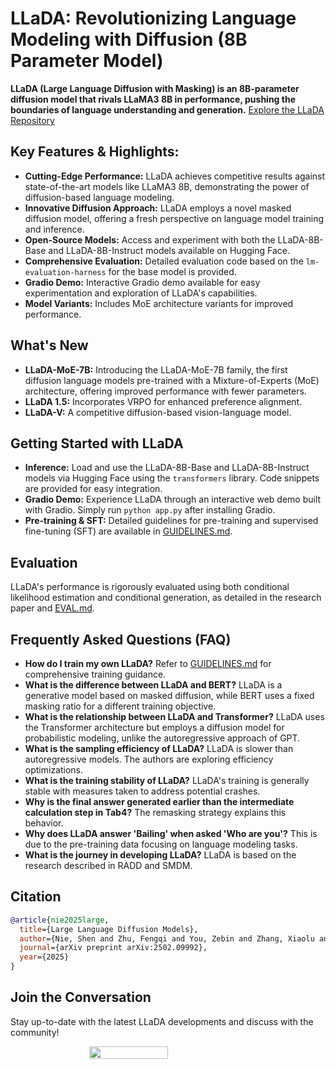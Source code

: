 # LLaDA: Revolutionizing Language Modeling with Diffusion (8B Parameter Model)

**LLaDA (Large Language Diffusion with Masking) is an 8B-parameter diffusion model that rivals LLaMA3 8B in performance, pushing the boundaries of language understanding and generation.**  [Explore the LLaDA Repository](https://github.com/ML-GSAI/LLaDA)

## Key Features & Highlights:

*   **Cutting-Edge Performance:** LLaDA achieves competitive results against state-of-the-art models like LLaMA3 8B, demonstrating the power of diffusion-based language modeling.
*   **Innovative Diffusion Approach:** LLaDA employs a novel masked diffusion model, offering a fresh perspective on language model training and inference.
*   **Open-Source Models:** Access and experiment with both the LLaDA-8B-Base and LLaDA-8B-Instruct models available on Hugging Face.
*   **Comprehensive Evaluation:** Detailed evaluation code based on the `lm-evaluation-harness` for the base model is provided.
*   **Gradio Demo:** Interactive Gradio demo available for easy experimentation and exploration of LLaDA's capabilities.
*   **Model Variants:** Includes MoE architecture variants for improved performance.

## What's New

*   **LLaDA-MoE-7B:** Introducing the LLaDA-MoE-7B family, the first diffusion language models pre-trained with a Mixture-of-Experts (MoE) architecture, offering improved performance with fewer parameters.
*   **LLaDA 1.5:** Incorporates VRPO for enhanced preference alignment.
*   **LLaDA-V:** A competitive diffusion-based vision-language model.

## Getting Started with LLaDA

*   **Inference:** Load and use the LLaDA-8B-Base and LLaDA-8B-Instruct models via Hugging Face using the `transformers` library. Code snippets are provided for easy integration.
*   **Gradio Demo:** Experience LLaDA through an interactive web demo built with Gradio. Simply run `python app.py` after installing Gradio.
*   **Pre-training & SFT:** Detailed guidelines for pre-training and supervised fine-tuning (SFT) are available in [GUIDELINES.md](GUIDELINES.md).

## Evaluation

LLaDA's performance is rigorously evaluated using both conditional likelihood estimation and conditional generation, as detailed in the research paper and  [EVAL.md](EVAL.md).

## Frequently Asked Questions (FAQ)

*   **How do I train my own LLaDA?** Refer to [GUIDELINES.md](GUIDELINES.md) for comprehensive training guidance.
*   **What is the difference between LLaDA and BERT?** LLaDA is a generative model based on masked diffusion, while BERT uses a fixed masking ratio for a different training objective.
*   **What is the relationship between LLaDA and Transformer?**  LLaDA uses the Transformer architecture but employs a diffusion model for probabilistic modeling, unlike the autoregressive approach of GPT.
*   **What is the sampling efficiency of LLaDA?** LLaDA is slower than autoregressive models. The authors are exploring efficiency optimizations.
*   **What is the training stability of LLaDA?**  LLaDA's training is generally stable with measures taken to address potential crashes.
*   **Why is the final answer generated earlier than the intermediate calculation step in Tab4?** The remasking strategy explains this behavior.
*   **Why does LLaDA answer 'Bailing' when asked 'Who are you'?** This is due to the pre-training data focusing on language modeling tasks.
*   **What is the journey in developing LLaDA?** LLaDA is based on the research described in RADD and SMDM.

## Citation

```bibtex
@article{nie2025large,
  title={Large Language Diffusion Models},
  author={Nie, Shen and Zhu, Fengqi and You, Zebin and Zhang, Xiaolu and Ou, Jingyang and Hu, Jun and Zhou, Jun and Lin, Yankai and Wen, Ji-Rong and Li, Chongxuan},
  journal={arXiv preprint arXiv:2502.09992},
  year={2025}
}
```

## Join the Conversation

Stay up-to-date with the latest LLaDA developments and discuss with the community!

<div style="display: flex; justify-content: center; flex-wrap: wrap;">
    <img src="./imgs/QR.JPG" style="width: 50%" />
</div>